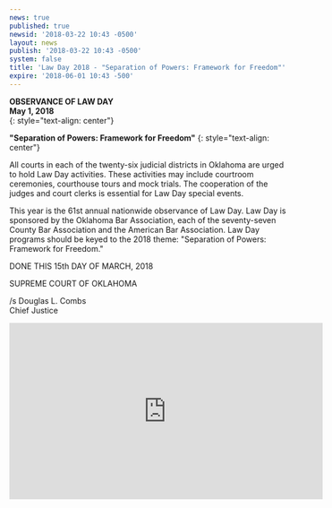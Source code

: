 ```yaml
---
news: true
published: true
newsid: '2018-03-22 10:43 -0500'
layout: news
publish: '2018-03-22 10:43 -0500'
system: false
title: 'Law Day 2018 - "Separation of Powers: Framework for Freedom"'
expire: '2018-06-01 10:43 -500'
---
```

**OBSERVANCE OF LAW DAY**  
**May 1, 2018**  
{: style="text-align: center"}

**"Separation of Powers: Framework for Freedom"**
{: style="text-align: center"}

All courts in each of the twenty-six judicial districts in Oklahoma are urged to hold Law Day activities. These activities may include courtroom ceremonies, courthouse tours and mock trials. The cooperation of the judges and court clerks is essential for Law Day special events.

This year is the 61st annual nationwide observance of Law Day. Law Day is sponsored by the Oklahoma Bar Association, each of the seventy-seven County Bar Association and the American Bar Association. Law Day programs should be keyed to the 2018 theme: "Separation of Powers: Framework for Freedom."

DONE THIS 15th DAY OF MARCH, 2018

SUPREME COURT OF OKLAHOMA

/s Douglas L. Combs  
Chief Justice

<div>
<iframe width="560" height="315" src="https://www.youtube.com/embed/miuCIsu3TS0?rel=0" frameborder="0" allow="autoplay; encrypted-media" allowfullscreen></iframe>
</div>
